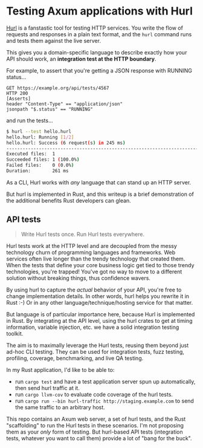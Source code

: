 # Testing Axum applications with Hurl

[Hurl](https://hurl.dev/) is a fanstastic tool for testing HTTP services.
You write the flow of requests and responses in a plain text format,
and the `hurl` command runs and tests them against the live server.

This gives you a domain-specific language to describe
exactly how your API should work, an **integration test at the HTTP boundary**.

For example, to assert that you're getting a JSON response with RUNNING status...

```hurl
GET https://example.org/api/tests/4567
HTTP 200
[Asserts]
header "Content-Type" == "application/json"
jsonpath "$.status" == "RUNNING"
```

and run the tests...

```bash
$ hurl --test hello.hurl
hello.hurl: Running [1/2]
hello.hurl: Success (6 request(s) in 245 ms)
--------------------------------------------------------------------------------
Executed files:  1
Succeeded files: 1 (100.0%)
Failed files:    0 (0.0%)
Duration:        261 ms
```

As a CLI, Hurl works with _any_ language that can stand up an HTTP server.

But hurl is implemented in Rust, and this writeup is a brief demonstration of 
the additional benefits Rust developers can glean.



## API tests

> Write Hurl tests once. Run Hurl tests everywhere.

Hurl tests work at the HTTP level and are decoupled from the 
messy technology churn of programming languages and frameworks.
Web services often live longer than the trendy technology that created them.
When the tests that define your core business logic get tied to those trendy technologies, 
you're trapped! You've got no way to move to a different solution
without breaking things, thus confidence wavers.

By using hurl to capture the _actual_
behavior of your API, you're free to change implementation details.
In other words, hurl helps you rewrite it in Rust :-)
Or in any other language/technique/hosting service for that matter.

But language is of particular importance here, because Hurl is implemented in Rust.
By integrating at the API level, using the hurl crates to get at timing information,
variable injection, etc. we have a solid integration testing toolkit.

The aim is to maximally leverage the Hurl tests, reusing them
beyond just ad-hoc CLI testing. They can be used for integration tests, fuzz testing,
profiling, coverage, benchmarking, and live QA testing.

In my Rust application, I'd like to be able to:

- run `cargo test` and have a test application server spun up automatically, then send hurl traffic at it.
- run `cargo llvm-cov` to evaluate code coverage of the hurl tests.
- run `cargo run --bin hurl-traffic http://staging.example.com` to send the same traffic to an arbitrary host.

This repo contains an Axum web server, a set of hurl tests, and the
Rust "scaffolding" to run the Hurl tests in these scenarios. I'm not proposing them as your _only_
form of testing. But hurl-based API tests (integration tests, whatever you want to call them)
provide a lot of "bang for the buck".
